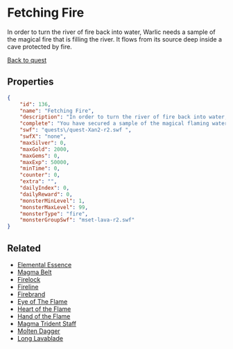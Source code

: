 # Fetching Fire

In order to turn the river of fire back into water, Warlic needs a sample of the magical fire that is filling the river. It flows from its source deep inside a cave protected by fire.

[Back to quest](../quests.md)

## Properties

```json
{
    "id": 136,
    "name": "Fetching Fire",
    "description": "In order to turn the river of fire back into water, Warlic needs a sample of the magical fire that is filling the river. It flows from its source deep inside a cave protected by fire.",
    "complete": "You have secured a sample of the magical flaming water for Warlic. Now maybe he will be able to help the people of Lymcrest change their river back to cool, drinkable water.",
    "swf": "quests\/quest-Xan2-r2.swf ",
    "swfX": "none",
    "maxSilver": 0,
    "maxGold": 2000,
    "maxGems": 0,
    "maxExp": 50000,
    "minTime": 0,
    "counter": 0,
    "extra": "",
    "dailyIndex": 0,
    "dailyReward": 0,
    "monsterMinLevel": 1,
    "monsterMaxLevel": 99,
    "monsterType": "fire",
    "monsterGroupSwf": "mset-lava-r2.swf"
}
```

## Related

- [Elemental Essence](../items/864-elemental-essence.md)
- [Magma Belt](../items/871-magma-belt.md)
- [Firelock](../items/918-firelock.md)
- [Fireline](../items/919-fireline.md)
- [Firebrand](../items/920-firebrand.md)
- [Eye of The Flame](../items/921-eye-of-the-flame.md)
- [Heart of the Flame](../items/922-heart-of-the-flame.md)
- [Hand of the Flame](../items/923-hand-of-the-flame.md)
- [Magma Trident Staff](../items/924-magma-trident-staff.md)
- [Molten Dagger](../items/925-molten-dagger.md)
- [Long Lavablade](../items/926-long-lavablade.md)


